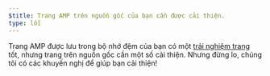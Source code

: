 ```yaml
---
$title: Trang AMP trên nguồn gốc của bạn cần được cải thiện.
type: lỗi
---
```


Trang AMP được lưu trong bộ nhớ đệm của bạn có một [trải nghiệm trang](https://developers.google.com/search/docs/guides/page-experience) tốt, nhưng trang trên nguồn gốc cần một số cải thiện. Nhưng đừng lo, chúng tôi có các khuyến nghị để giúp bạn cải thiện!
